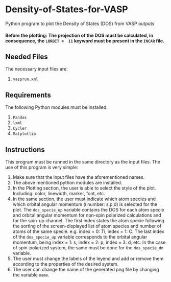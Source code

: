 # Density-of-States-for-VASP
Python program to plot the Density of States (DOS) from VASP outputs

#### Before the plotting: The projection of the DOS must be calculated, in consequence, the `LORBIT =  11` keyword must be present in the `INCAR` file.

## Needed Files
The necessary input files are:
  1.  `vasprun.xml`

## Requirements  
The following Python modules must be installed:
  1. `Pandas`
  2. `lxml`
  3. `Cycler`
  2. `Matplotlib`

## Instructions
This program must be runned in the same directory as the input files.
The use of this program is very simple:
1.  Make sure that the input files have the aforementioned names.
2.  The above mentioned python modules are installed.
3.  In the Plotting section, the user is able to select the style of the plot. Including: color, linewidth, marker, font, etc.
4.  In the same section, the user must indicate which atom species and which orbital angular momentum (*l* number: s,p,d) is selected for the plot. The `dos_specie_up` variable  contains the DOS for each atom specie and orbital angular momentum for non-spin polarized calculations and for the spin-up channel. The first index states the atom specie following the sorting of the screen-displayed list of atom species and number of atoms of the same specie. e.g. index = 0: Ti, index = 1: C. The last index of the `dos_specie_up` variable corresponds to the orbital angular momentum, being index = 1: s, index = 2: p, index = 3: d, etc. In the case of spin-polarized system, the same must be done for the `dos_specie_dn` variable.
5.  The user must change the labels of the leyend and add or remove them according to the properties of the desired system.
6.  The user can change the name of the generated png file by changing the variable `name`.

